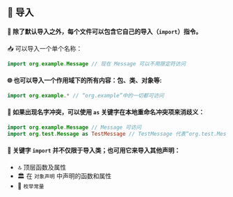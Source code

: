 ## 🔄 导入

#### 🌟 除了默认导入之外，每个文件可以包含它自己的导入（`import`）指令。

📥 可以导入一个单个名称：

```kotlin
import org.example.Message // 现在 Message 可以不用限定符访问
```

#### 🌐 也可以导入一个作用域下的所有内容：包、类、对象等:

```kotlin
import org.example.* // “org.example”中的一切都可访问
```

#### 🔄 如果出现名字冲突，可以使用 `as` 关键字在本地重命名冲突项来消歧义：

```kotlin
import org.example.Message // Message 可访问
import org.test.Message as TestMessage // TestMessage 代表“org.test.Message”
```

#### 🔑 关键字 `import` 并不仅限于导入类；也可用它来导入其他声明：

  * 🔝 顶层函数及属性
  * 🏛️ 在 `对象声明` 中声明的函数和属性
  * 🔢 `枚举常量`
